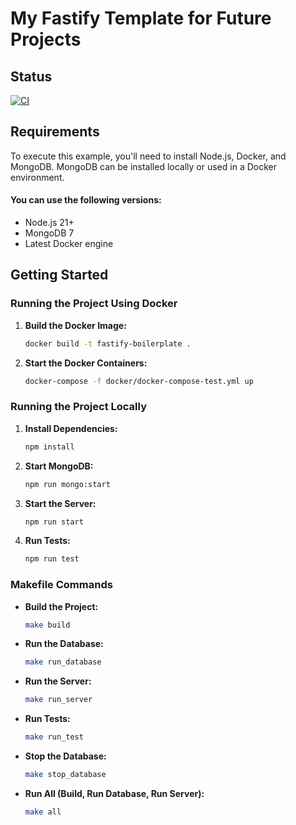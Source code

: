 # My Fastify Template for Future Projects

## Status

[![CI](https://github.com/tryb3l/fastify-boilerplate/actions/workflows/ci.yml/badge.svg)](https://github.com/tryb3l/fastify-boilerplate/actions/workflows/ci.yml)

## Requirements

To execute this example, you'll need to install Node.js, Docker, and MongoDB. MongoDB can be installed locally or used in a Docker environment.

#### You can use the following versions:

- Node.js 21+
- MongoDB 7
- Latest Docker engine

## Getting Started

### Running the Project Using Docker

1. **Build the Docker Image:**

   ```sh
   docker build -t fastify-boilerplate .
   ```

2. **Start the Docker Containers:**
   ```sh
   docker-compose -f docker/docker-compose-test.yml up
   ```

### Running the Project Locally

1. **Install Dependencies:**

   ```sh
   npm install
   ```

2. **Start MongoDB:**

   ```sh
   npm run mongo:start
   ```

3. **Start the Server:**

   ```sh
   npm run start
   ```

4. **Run Tests:**
   ```sh
   npm run test
   ```

### Makefile Commands

- **Build the Project:**

  ```sh
  make build
  ```

- **Run the Database:**

  ```sh
  make run_database
  ```

- **Run the Server:**

  ```sh
  make run_server
  ```

- **Run Tests:**

  ```sh
  make run_test
  ```

- **Stop the Database:**

  ```sh
  make stop_database
  ```

- **Run All (Build, Run Database, Run Server):**
  ```sh
  make all
  ```
